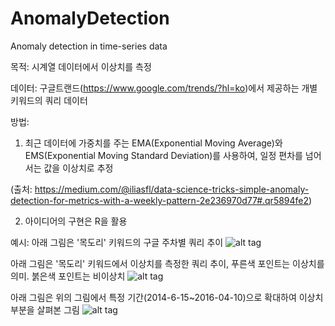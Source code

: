 # AnomalyDetection
Anomaly detection in time-series data

목적: 
시계열 데이터에서 이상치를 측정

데이터: 
구글트랜드(https://www.google.com/trends/?hl=ko)에서 제공하는 개별 키워드의 쿼리 데이터

방법: 

1) 최근 데이터에 가중치를 주는 EMA(Exponential Moving Average)와 EMS(Exponential Moving Standard Deviation)를 사용하여, 일정 편차를 넘어서는 값을 이상치로 추정

(출처: https://medium.com/@iliasfl/data-science-tricks-simple-anomaly-detection-for-metrics-with-a-weekly-pattern-2e236970d77#.qr5894fe2)

2) 아이디어의 구현은 R을 활용

예시:
아래 그림은 '목도리' 키워드의 구글 주차별 쿼리 추이
![alt tag](https://dl.dropboxusercontent.com/u/1049842/%EB%B8%94%EB%A1%9C%EA%B7%B8/anomalydetection/scarf_full.png)

아래 그림은 '목도리' 키워드에서 이상치를 측정한 쿼리 추이, 푸른색 포인트는 이상치를 의미. 붉은색 포인트는 비이상치
![alt tag](https://dl.dropboxusercontent.com/u/1049842/%EB%B8%94%EB%A1%9C%EA%B7%B8/anomalydetection/scarf_detection.png)

아래 그림은 위의 그림에서 특정 기간(2014-6-15~2016-04-10)으로 확대하여 이상치 부분을 살펴본 그림
![alt tag](https://dl.dropboxusercontent.com/u/1049842/%EB%B8%94%EB%A1%9C%EA%B7%B8/anomalydetection/scarf_zoom.png)
